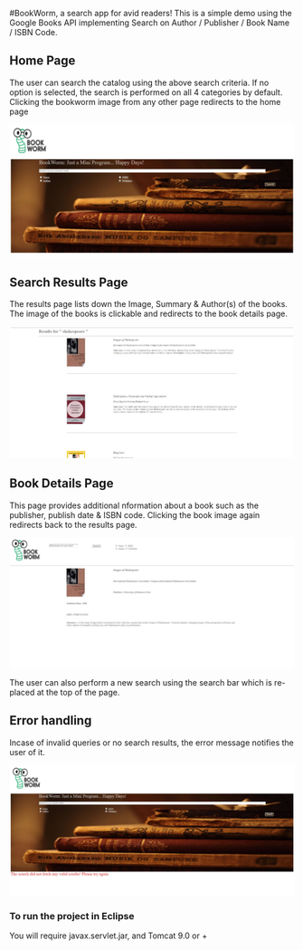 #BookWorm, a search app for avid readers!
This is a simple demo using the Google Books API implementing Search on Author / Publisher / Book Name / ISBN Code.

## Home Page
The user can search the catalog using the above search criteria. If no option is selected, the search is performed on all 4 categories by default. Clicking the bookworm image from any other page redirects to the home page 
<p align="center"><img src="screenshots/home.JPG" /></p>

## Search Results Page
The results page lists down the Image, Summary & Author(s) of the books.
The image of the books is clickable and redirects to the book details page.
<p align="center"><img src="screenshots/results.JPG" /></p>

## Book Details Page
This page provides additional nformation about a book such as the publisher, publish date & ISBN code.
Clicking the book image again redirects back to the results page.

<p align="center"><img src="screenshots/product.JPG" /></p>
The user can also perform a new search using the search bar which is re-placed at the top of the page.

## Error handling
Incase of invalid queries or no search results, the error message notifies the user of it.
<p align="center"><img src="screenshots/invalid-search.JPG" /></p>

### To run the project in Eclipse
You will require javax.servlet.jar, and Tomcat 9.0 or +

